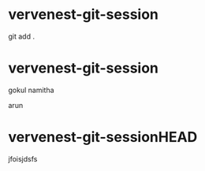 # vervenest-git-session
git add .


# vervenest-git-session
gokul
namitha

arun

# vervenest-git-sessionHEAD

jfoisjdsfs

